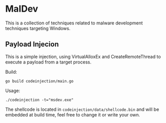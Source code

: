 # MalDev

This is a collection of techniques related to malware development techniques targeting Windows.

## Payload Injecion

This is a simple injection, using VirtualAlloxEx and CreateRemoteThread to execute a payload from a target process.

Build:

`go build codeinjection/main.go` 

Usage:

`./codeinjection -t="msdev.exe"`

The shellcode is located in `codeinjection/data/shellcode.bin` and will be embedded at build time, feel free to change it or write your own.

